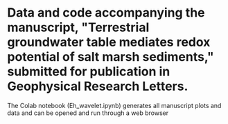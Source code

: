 # Data and code accompanying the manuscript, "Terrestrial groundwater table mediates redox potential of salt marsh sediments," submitted for publication in Geophysical Research Letters.

The Colab notebook (Eh_wavelet.ipynb) generates all manuscript plots and data and can be opened and run through a web browser
